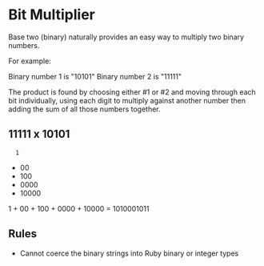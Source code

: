 # Bit Multiplier

Base two (binary) naturally provides an easy way to multiply two binary numbers.

For example:

Binary number 1 is "10101"
Binary number 2 is "11111"

The product is found by choosing either #1 or #2 and moving through each bit individually, using each digit to multiply against another number then adding the sum of all those numbers together.

  11111
x 10101
---------
      1
   + 00
  + 100
 + 0000
+ 10000

1 + 00 + 100 + 0000 + 10000 = 1010001011

## Rules
- Cannot coerce the binary strings into Ruby binary or integer types
